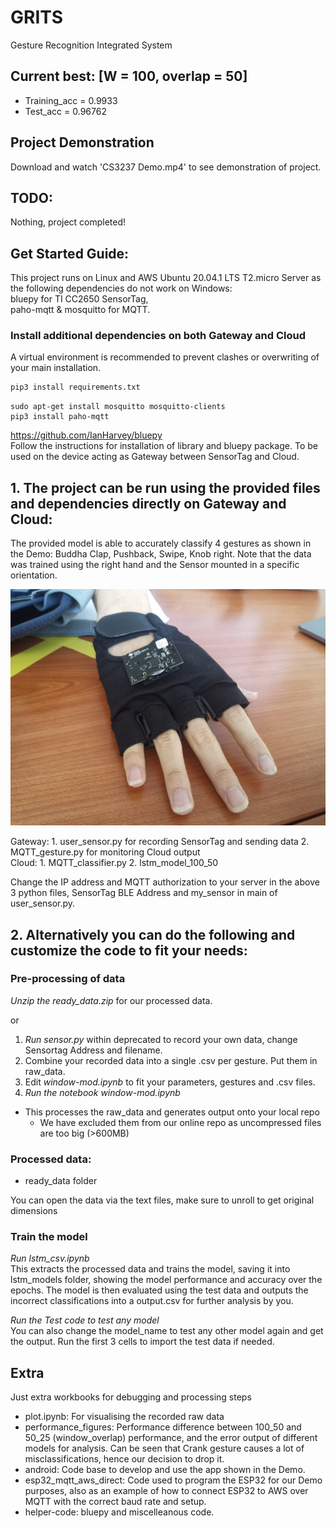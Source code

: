 # GRITS
Gesture Recognition Integrated System

## Current best: [W = 100, overlap = 50]
- Training_acc = 0.9933
- Test_acc = 0.96762

## Project Demonstration
Download and watch 'CS3237 Demo.mp4' to see demonstration of project.

## TODO:
Nothing, project completed!

## Get Started Guide:
This project runs on Linux and AWS Ubuntu 20.04.1 LTS T2.micro Server as the following dependencies do not work on Windows:  
bluepy for TI CC2650 SensorTag,  
paho-mqtt & mosquitto for MQTT.

### Install additional dependencies on both Gateway and Cloud
A virtual environment is recommended to prevent clashes or overwriting of your main installation.
```python
pip3 install requirements.txt
```

```
sudo apt-get install mosquitto mosquitto-clients
pip3 install paho-mqtt
```

https://github.com/IanHarvey/bluepy  
Follow the instructions for installation of library and bluepy package. To be used on the device acting as Gateway between SensorTag and Cloud.

## 1. The project can be run using the provided files and dependencies directly on Gateway and Cloud:
The provided model is able to accurately classify 4 gestures as shown in the Demo: Buddha Clap, Pushback, Swipe, Knob right. Note that the data was trained using the right hand and the Sensor mounted in a specific orientation.

![Glove sensor mount](performance_figures/glove_sensor_mount.jpg)

Gateway: 1. user_sensor.py for recording SensorTag and sending data
2. MQTT_gesture.py for monitoring Cloud output  
Cloud: 1. MQTT_classifier.py
2. lstm_model_100_50

Change the IP address and MQTT authorization to your server in the above 3 python files, SensorTag BLE Address and my_sensor in main of user_sensor.py.

## 2. Alternatively you can do the following and customize the code to fit your needs:
### Pre-processing of data
*Unzip the ready_data.zip* for our processed data.

or

1. *Run sensor.py* within deprecated to record your own data, change Sensortag Address and filename.
2. Combine your recorded data into a single .csv per gesture. Put them in raw_data.
3. Edit *window-mod.ipynb* to fit your parameters, gestures and .csv files.
4. *Run the notebook window-mod.ipynb*
- This processes the raw_data and generates output onto your local repo
    - We have excluded them from our online repo as uncompressed files are too big (>600MB)

### Processed data:
- ready_data folder 

You can open the data via the text files, make sure to unroll to get original dimensions

### Train the model
*Run lstm_csv.ipynb*  
This extracts the processed data and trains the model, saving it into lstm_models folder, showing the model performance and accuracy over the epochs. The model is then evaluated using the test data and outputs the incorrect classifications into a output.csv for further analysis by you.

*Run the Test code to test any model*  
You can also change the model_name to test any other model again and get the output. Run the first 3 cells to import the test data if needed.



## Extra
Just extra workbooks for debugging and processing steps  
- plot.ipynb: For visualising the recorded raw data  
- performance_figures: Performance difference between 100_50 and 50_25 (window_overlap) performance, and the error output of different models for analysis. Can be seen that Crank gesture causes a lot of misclassifications, hence our decision to drop it.  
- android: Code base to develop and use the app shown in the Demo.  
- esp32_mqtt_aws_direct: Code used to program the ESP32 for our Demo purposes, also as an example of how to connect ESP32 to AWS over MQTT with the correct baud rate and setup.  
- helper-code: bluepy and miscelleanous code.